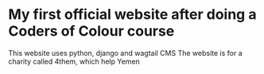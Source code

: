 # My first official website after doing a Coders of Colour course
This website uses python, django and wagtail CMS
The website is for a charity called 4them, which help Yemen
